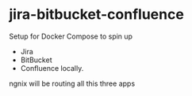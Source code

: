 # jira-bitbucket-confluence
Setup for Docker Compose to spin up
- Jira
- BitBucket
- Confluence
locally.

ngnix will be routing all this three apps